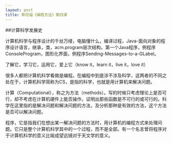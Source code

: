 ```yaml
---
layout: post
title: 斯坦福《编程方法》第四课
---
```

##计算科学发展史

计算机科学与程序设计的千丝万缕，电脑懂什么，编译过程，Java-面向对象的程序设计语言，继承，类，acm.program层次结构，第一个Java程序，例程序ConsoleProgram，图形化界面，例程序Sending-Messages-to-a-GLabel。

了解它，学习它，运用它，爱上它（know it，learn it，live it，love it）

很多人都把计算机科学看做是编程。在编程中到底涉不涉及科学，这两者的不同之处在于，计算机科学简称为CS，是指的科学，也就是用计算机来解决问题。

计算（Computational），称之为方法（methods）。写的时候只考虑理论上是否可行，却不考虑在计算机硬件上能否操作，证明出那些函数是不可行的或可行的。科学在这里指的是解决问题和解决问题的方法，及分析那种是有效的方法，这个方法是否可以解决问题。

程序，它是指我们在想出某一解决问题的方法时，用计算机的编程方式来处理问题。它只是整个计算机科学其中的一个过程，而不是全部。有一个名言曾将程序对于计算机科学的意义比喻成望远镜对于天文学的意义。

